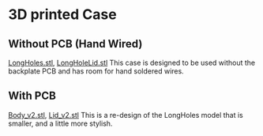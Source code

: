 # 3D printed Case

## Without PCB (Hand Wired)

[LongHoles.stl](LongHoles.stl), [LongHoleLid.stl](LongHoleLid.stl)
This case is designed to be used without the backplate PCB and has room for hand soldered wires.

## With PCB

[Body_v2.stl](Body_v2.stl), [Lid_v2.stl](Lid_v2.stl)
This is a re-design of the LongHoles model that is smaller, and a little more stylish.
